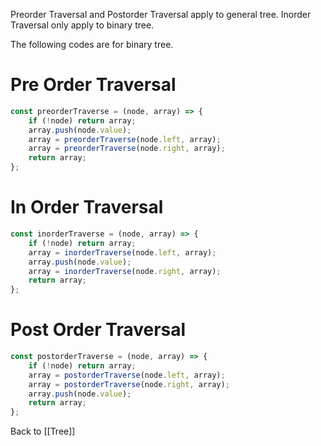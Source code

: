 Preorder Traversal and Postorder Traversal apply to general tree. 
Inorder Traversal only apply to binary tree. 

The following codes are for binary tree. 
# Pre Order Traversal 
```js
const preorderTraverse = (node, array) => {
	if (!node) return array;
	array.push(node.value);
	array = preorderTraverse(node.left, array);
	array = preorderTraverse(node.right, array);
	return array;
};
```

# In Order Traversal 
```js
const inorderTraverse = (node, array) => {
	if (!node) return array;
	array = inorderTraverse(node.left, array);
	array.push(node.value);
	array = inorderTraverse(node.right, array);
	return array;
};
```

# Post Order Traversal 
```js
const postorderTraverse = (node, array) => {
	if (!node) return array;
	array = postorderTraverse(node.left, array);
	array = postorderTraverse(node.right, array);
	array.push(node.value);
	return array;
};
```

Back to [[Tree]]
